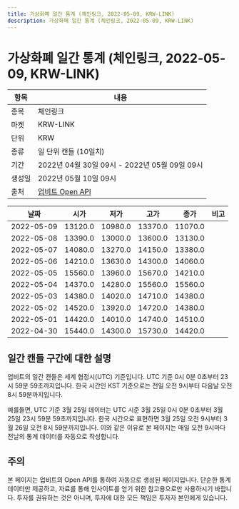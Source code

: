 ```yaml
---
title: 가상화폐 일간 통계 (체인링크, 2022-05-09, KRW-LINK)
description: 가상화폐 일간 통계 (체인링크, 2022-05-09, KRW-LINK)
---
```



가상화폐 일간 통계 (체인링크, 2022-05-09, KRW-LINK)
===

|항목|내용|
|--|--|
|종목|체인링크|
|마켓|KRW-LINK|
|단위|KRW|
|종류|일 단위 캔들 (10일치)|
|기간|2022년 04월 30일 09시 - 2022년 05월 09일 09시|
|생성일|2022년 05월 10일 09시|
|출처|[업비트 Open API](https://docs.upbit.com)|


|날짜|시가|저가|고가|종가|비고|
|--|--|--|--|--|--|
|2022-05-09|13120.0|10980.0|13370.0|11070.0|    |
|2022-05-08|13390.0|13000.0|13600.0|13130.0|    |
|2022-05-07|14080.0|13270.0|14150.0|13380.0|    |
|2022-05-06|14210.0|13630.0|14300.0|14060.0|    |
|2022-05-05|15560.0|13960.0|15670.0|14210.0|    |
|2022-05-04|14370.0|14280.0|15560.0|15560.0|    |
|2022-05-03|14380.0|14020.0|14710.0|14380.0|    |
|2022-05-02|14520.0|13920.0|14720.0|14380.0|    |
|2022-05-01|14420.0|14010.0|14740.0|14510.0|    |
|2022-04-30|15440.0|14300.0|15730.0|14420.0|    |


일간 캔들 구간에 대한 설명
---


업비트의 일간 캔들은 세계 협정시(UTC) 기준입니다. 
UTC 기준 0시 0분 0초부터 23시 59분 59초까지입니다. 
한국 시간인 KST 기준으로는 전일 오전 9시부터 다음날 오전 8시 59분까지입니다. 


예를들면, UTC 기준 3월 25일 데이터는 UTC 시준 3월 25일 0시 0분 0초부터 3월 25일 23시 59분 59초까지입니다. 
한국 시간으로 표현하면 3월 25일 오전 9시부터 3월 26일 오전 8시 59분까지입니다. 
이와 같은 이유로 본 페이지는 매일 오전 9시마다 전날의 통계 데이터를 자동으로 작성합니다. 


주의
---


본 페이지는 업비트의 Open API를 통하여 자동으로 생성된 페이지입니다. 
단순한 통계 데이터만 제공하고, 자료를 통해 인사이트를 얻기 위한 참고용으로만 사용하시기 바랍니다. 
투자를 권유하는 것은 아니며, 투자에 대한 모든 책임은 투자자 본인에게 있습니다. 
